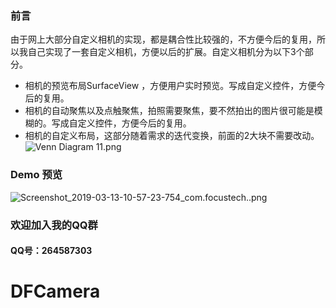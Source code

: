 ### 前言
由于网上大部分自定义相机的实现，都是耦合性比较强的，不方便今后的复用，所以我自己实现了一套自定义相机，方便以后的扩展。自定义相机分为以下3个部分。
*  相机的预览布局SurfaceView ，方便用户实时预览。写成自定义控件，方便今后的复用。
*  相机的自动聚焦以及点触聚焦，拍照需要聚焦，要不然拍出的图片很可能是模糊的。写成自定义控件，方便今后的复用。
*  相机的自定义布局，这部分随着需求的迭代变换，前面的2大块不需要改动。
![Venn Diagram 11.png](https://user-gold-cdn.xitu.io/2019/3/13/1697534bb2087301?w=1123&h=794&f=png&s=59022)

### Demo 预览

![Screenshot_2019-03-13-10-57-23-754_com.focustech..png](https://user-gold-cdn.xitu.io/2019/3/13/1697507ed0a25dca?w=500&h=1000&f=png&s=819922)

### 欢迎加入我的QQ群

#### QQ号：264587303
# DFCamera
